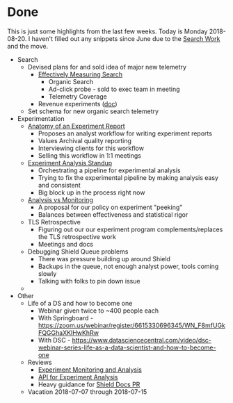 # Done

This is just some highlights from the last few weeks.
Today is Monday 2018-08-20.
I haven't filled out any snippets since June due to the 
[Search Work](https://docs.google.com/document/d/1eGP7UAM6ID3s3wCcrKF5kSgK5S2yQi7XBBQJV0qR_V8/edit#)
and the move.

* Search
  * Devised plans for and sold idea of major new telemetry
    * [Effectively Measuring Search](https://blog.mozilla.org/data/2018/08/20/effectively-measuring-search-in-firefox/)
      * Organic Search
      * Ad-click probe - sold to exec team in meeting
      * Telemetry Coverage
    * Revenue experiments ([doc](https://docs.google.com/document/d/1f92agMBof1jNhdd5a_FRdjCWRAtNxhIuXPwqzb06iKM/edit#))
  * Set schema for new organic search telemetry
* Experimentation
  * [Anatomy of an Experiment Report](https://docs.google.com/document/d/1KSBgiKFRFqzcZWjRZt6faiRp4mR56jxaJtZwJRPa3Jk/edit#)
    * Proposes an analyst workflow for writing experiment reports
    * Values Archival quality reporting
    * Interviewing clients for this workflow
    * Selling this workflow in 1:1 meetings
  * [Experiment Analysis Standup](https://docs.google.com/document/d/1GJAQriQgJJyIMsr2VuPnwonSzIzpfUTJXpAdlf3KOXU/edit#)
    * Orchestrating a pipeline for experimental analysis
    * Trying to fix the experimental pipeline by making analysis easy and consistent
    * Big block up in the process right now
  * [Analysis vs Monitoring](https://docs.google.com/document/d/1-6_lqp39qvI446njNlS1vm4rHhUa7Mo4Ef5qibU1Y8U/edit#)
    * A proposal for our policy on experiment "peeking"
    * Balances between effectiveness and statistical rigor
  * TLS Retrospective
    * Figuring out our our experiment program complements/replaces the TLS retrospective work
    * Meetings and docs
  * Debugging Shield Queue problems
    * There was pressure building up around Shield
    * Backups in the queue, not enough analyst power, tools coming slowly
    * Talking with folks to pin down issue
  * 
* Other
  * Life of a DS and how to become one
    * Webinar given twice to ~400 people each
    * With Springboard - https://zoom.us/webinar/register/6615330696345/WN_F8mfUGkFQGGhaXKIHwKhRw
    * With DSC - https://www.datasciencecentral.com/video/dsc-webinar-series-life-as-a-data-scientist-and-how-to-become-one
  * Reviews
    * [Experiment Monitoring and Analysis](https://docs.google.com/document/d/1514i7uxZI5oPSHRpmswOJ6zJdGN2eJqZVeBmeOeM6JE/edit#heading=h.kyn8ce1i1344)
    * [API for Experiment Analysis](https://docs.google.com/document/d/1F7MDiUptucbRHCBbKbtwsSwYwIMdhhf-_elMW1D5jaQ/edit#)
    * Heavy guidance for [Shield Docs PR](https://github.com/mozilla/firefox-data-docs/pull/164)
  * Vacation 2018-07-07 through 2018-07-15

